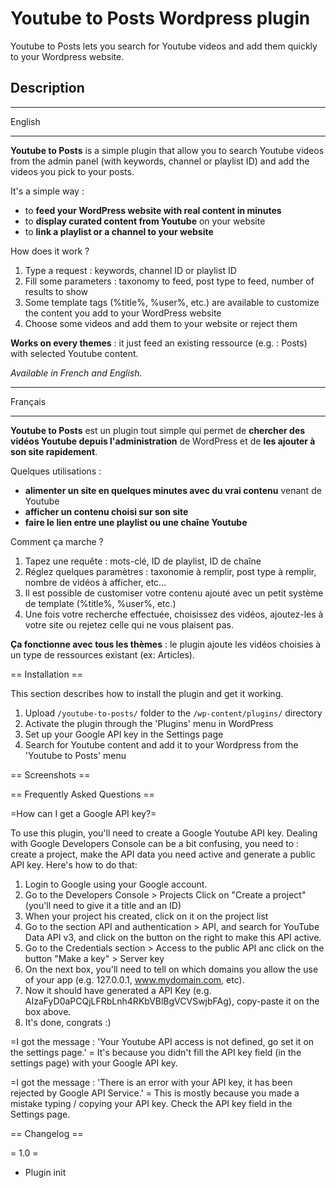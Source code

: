 # Youtube to Posts Wordpress plugin

Youtube to Posts lets you search for Youtube videos and add them quickly to your Wordpress website.

## Description

_________________________

English
_________________________

**Youtube to Posts** is a simple plugin that allow you to search Youtube videos from the admin panel (with keywords, channel or playlist ID) and add the videos you pick to your posts.

It's a simple way :
* to **feed your WordPress website with real content in minutes**
* to **display curated content from Youtube** on your website
* to **link a playlist or a channel to your website**

How does it work ?
1. Type a request : keywords, channel ID or playlist ID
2. Fill some parameters : taxonomy to feed, post type to feed, number of results to show
3. Some template tags (%title%, %user%, etc.) are available to customize the content you add to your WordPress website
4. Choose some videos and add them to your website or reject them

**Works on every themes** : it just feed an existing ressource (e.g. : Posts) with selected Youtube content.

*Available in French and English.*

_________________________

Français
_________________________

**Youtube to Posts** est un plugin tout simple qui permet de **chercher des vidéos Youtube depuis l'administration** de WordPress et de **les ajouter à son site rapidement**.

Quelques utilisations :
* **alimenter un site en quelques minutes avec du vrai contenu** venant de Youtube
* **afficher un contenu choisi sur son site**
* **faire le lien entre une playlist ou une chaîne Youtube**

Comment ça marche ?
1. Tapez une requête : mots-clé, ID de playlist, ID de chaîne
2. Réglez quelques paramètres : taxonomie à remplir, post type à remplir, nombre de vidéos à afficher, etc...
3. Il est possible de customiser votre contenu ajouté avec un petit système de template (%title%, %user%, etc.)
4. Une fois votre recherche effectuée, choisissez des vidéos, ajoutez-les à votre site ou rejetez celle qui ne vous plaisent pas.

**Ça fonctionne avec tous les thèmes** : le plugin ajoute les vidéos choisies à un type de ressources existant (ex: Articles).

== Installation ==

This section describes how to install the plugin and get it working.

1. Upload `/youtube-to-posts/` folder to the `/wp-content/plugins/` directory
2. Activate the plugin through the 'Plugins' menu in WordPress
3. Set up your Google API key in the Settings page
4. Search for Youtube content and add it to your Wordpress from the 'Youtube to Posts' menu


== Screenshots ==

== Frequently Asked Questions ==

=How can I get a Google API key?=

To use this plugin, you'll need to create a Google Youtube API key. Dealing with Google Developers Console can be a bit confusing, you need to : create a project, make the API data you need active and generate a public API key. Here's how to do that:
1. Login to Google using your Google account.
2. Go to the Developers Console > Projects
Click on "Create a project" (you'll need to give it a title and an ID)
3. When your project his created, click on it on the project list
4. Go to the section API and authentication > API, and search for YouTube Data API v3, and click on the button on the right to make this API active.
5. Go to the Credentials section > Access to the public API anc click on the button "Make a key" > Server key
6. On the next box, you'll need to tell on which domains you allow the use of your app (e.g. 127.0.0.1, www.mydomain.com, etc).
7. Now it should have generated a API Key (e.g. AIzaFyD0aPCQjLFRbLnh4RKbVBlBgVCVSwjbFAg), copy-paste it on the box above.
8. It's done, congrats :)

=I got the message : 'Your Youtube API access is not defined, go set it on the settings page.' =
It's because you didn't fill the API key field (in the settings page) with your Google API key.

=I got the message : 'There is an error with your API key, it has been rejected by Google API Service.' =
This is mostly because you made a mistake typing / copying your API key. Check the API key field in the Settings page.


== Changelog ==

= 1.0 =
* Plugin init
